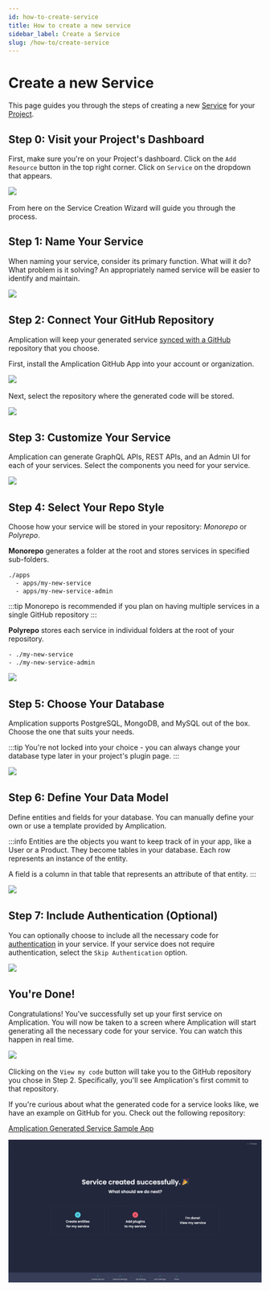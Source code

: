 ```yaml
---
id: how-to-create-service
title: How to create a new service
sidebar_label: Create a Service
slug: /how-to/create-service
---
```


# Create a new Service

This page guides you through the steps of creating a new [Service](/projects-resources-services#services) for your [Project](/projects-resources-services#projects). 

## Step 0: Visit your Project's Dashboard

First, make sure you're on your Project's dashboard. Click on the `Add Resource` button in the top right corner. Click on `Service` on the dropdown that appears.

![](./assets/project-dashboard.png)

From here on the Service Creation Wizard will guide you through the process.

## Step 1: Name Your Service

When naming your service, consider its primary function. What will it do? What problem is it solving? An appropriately named service will be easier to identify and maintain.

![](./../getting-started/assets/first-service/service-name.png)

## Step 2: Connect Your GitHub Repository

Amplication will keep your generated service [synced with a GitHub](/sync-with-github/) repository that you choose.

First, install the Amplication GitHub App into your account or organization.

![](./../getting-started/assets/first-service/install-amplication-github-app.png)

Next, select the repository where the generated code will be stored.

![](./../getting-started/assets/first-service/select-repository.png)

## Step 3: Customize Your Service

Amplication can generate GraphQL APIs, REST APIs, and an Admin UI for each of your services. Select the components you need for your service.

![](./../getting-started/assets/first-service/admin-ui-graph-rest-api.png)

## Step 4: Select Your Repo Style 

Choose how your service will be stored in your repository: *Monorepo* or *Polyrepo*.

**Monorepo** generates a folder at the root and stores services in specified sub-folders. 

```
./apps
  - apps/my-new-service 
  - apps/my-new-service-admin
```

:::tip
Monorepo is recommended if you plan on having multiple services in a single GitHub repository
:::

**Polyrepo** stores each service in individual folders at the root of your repository.

```
- ./my-new-service
- ./my-new-service-admin
```

![](./../getting-started/assets/first-service/monorepo-polyrepo.png)

## Step 5: Choose Your Database

Amplication supports PostgreSQL, MongoDB, and MySQL out of the box. Choose the one that suits your needs.

:::tip
You're not locked into your choice - you can always change your database type later in your project's plugin page.
:::

![](./../getting-started/assets/first-service/database.png)

## Step 6: Define Your Data Model

Define entities and fields for your database. You can manually define your own or use a template provided by Amplication.

:::info
Entities are the objects you want to keep track of in your app, like a User or a Product. They become tables in your database. Each row represents an instance of the entity.

A field is a column in that table that represents an attribute of that entity.
:::

![](./../getting-started/assets/first-service/data-model.png)

## Step 7: Include Authentication (Optional)

You can optionally choose to include all the necessary code for [authentication](/authentication/) in your service. If your service does not require authentication, select the `Skip Authentication` option.

![](./../getting-started/assets/first-service/authentication.png)

## You're Done!

Congratulations! You've successfully set up your first service on Amplication. You will now be taken to a screen where Amplication will start generating all the necessary code for your service. You can watch this happen in real time.

![](./../getting-started/assets/first-service/generating-service.png)

Clicking on the `View my code` button will take you to the GitHub repository you chose in Step 2. Specifically, you'll see Amplication's first commit to that repository.

If you're curious about what the generated code for a service looks like, we have an example on GitHub for you. Check out the following repository:

[Amplication Generated Service Sample App](https://github.com/amplication/sample-app)

![](./../getting-started/assets/first-service/service-created-successfully.png)
